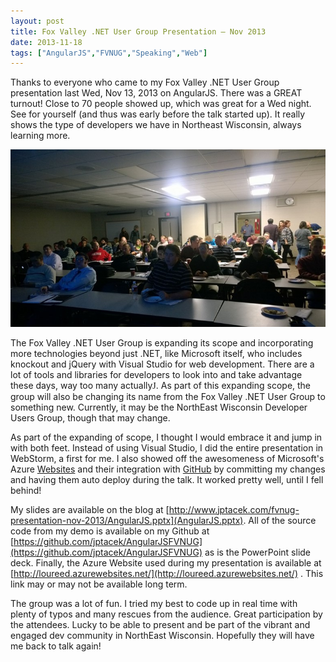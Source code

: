 ```yaml
---
layout: post
title: Fox Valley .NET User Group Presentation – Nov 2013
date: 2013-11-18
tags: ["AngularJS","FVNUG","Speaking","Web"]
---
```


Thanks to everyone who came to my Fox Valley .NET User Group presentation last Wed, Nov 13, 2013 on AngularJS. There was a GREAT turnout! Close to 70 people showed up, which was great for a Wed night. See for yourself (and thus was early before the talk started up). It really shows the type of developers we have in Northeast Wisconsin, always learning more.

![Crowd](111813_1355_FoxValleyNE1.jpg)

The Fox Valley .NET User Group is expanding its scope and incorporating more technologies beyond just .NET, like Microsoft itself, who includes knockout and jQuery with Visual Studio for web development. There are a lot of tools and libraries for developers to look into and take advantage these days, way too many actually<span style="font-family:Wingdings">J</span>. As part of this expanding scope, the group will also be changing its name from the Fox Valley .NET User Group to something new. Currently, it may be the NorthEast Wisconsin Developer Users Group, though that may change.

As part of the expanding of scope, I thought I would embrace it and jump in with both feet. Instead of using Visual Studio, I did the entire presentation in WebStorm, a first for me. I also showed off the awesomeness of Microsoft's Azure [Websites](http://www.windowsazure.com/en-us/solutions/web/) and their integration with [GitHub](https://github.com/) by committing my changes and having them auto deploy during the talk. It worked pretty well, until I fell behind!

My slides are available on the blog at [http://www.jptacek.com/fvnug-presentation-nov-2013/AngularJS.pptx](AngularJS.pptx). All of the source code from my demo is available on my Github at [https://github.com/jptacek/AngularJSFVNUG](https://github.com/jptacek/AngularJSFVNUG) as is the PowerPoint slide deck. Finally, the Azure Website used during my presentation is available at [http://loureed.azurewebsites.net/](http://loureed.azurewebsites.net/) . This link may or may not be available long term.

The group was a lot of fun. I tried my best to code up in real time with plenty of typos and many rescues from the audience. Great participation by the attendees. Lucky to be able to present and be part of the vibrant and engaged dev community in NorthEast Wisconsin. Hopefully they will have me back to talk again!